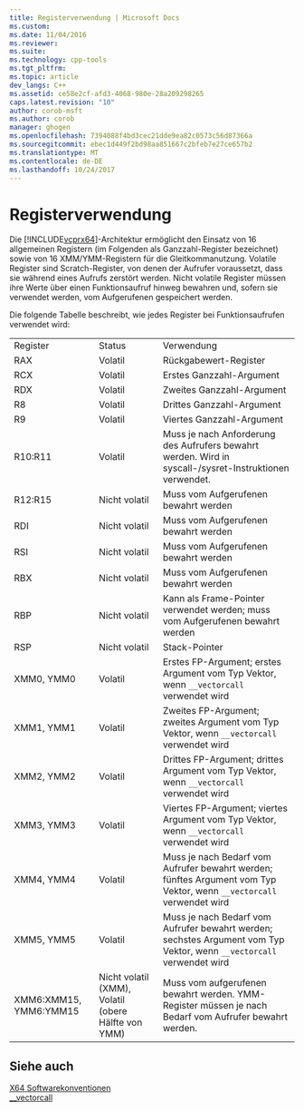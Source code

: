 ```yaml
---
title: Registerverwendung | Microsoft Docs
ms.custom: 
ms.date: 11/04/2016
ms.reviewer: 
ms.suite: 
ms.technology: cpp-tools
ms.tgt_pltfrm: 
ms.topic: article
dev_langs: C++
ms.assetid: ce58e2cf-afd3-4068-980e-28a209298265
caps.latest.revision: "10"
author: corob-msft
ms.author: corob
manager: ghogen
ms.openlocfilehash: 7394088f4bd3cec21dde9ea82c0573c56d87366a
ms.sourcegitcommit: ebec1d449f2bd98aa851667c2bfeb7e27ce657b2
ms.translationtype: MT
ms.contentlocale: de-DE
ms.lasthandoff: 10/24/2017
---
```

# <a name="register-usage"></a>Registerverwendung
Die [!INCLUDE[vcprx64](../assembler/inline/includes/vcprx64_md.md)]-Architektur ermöglicht den Einsatz von 16 allgemeinen Registern (im Folgenden als Ganzzahl-Register bezeichnet) sowie von 16 XMM/YMM-Registern für die Gleitkommanutzung. Volatile Register sind Scratch-Register, von denen der Aufrufer voraussetzt, dass sie während eines Aufrufs zerstört werden. Nicht volatile Register müssen ihre Werte über einen Funktionsaufruf hinweg bewahren und, sofern sie verwendet werden, vom Aufgerufenen gespeichert werden.  
  
 Die folgende Tabelle beschreibt, wie jedes Register bei Funktionsaufrufen verwendet wird:  
  
||||  
|-|-|-|  
|Register|Status|Verwendung|  
|RAX|Volatil|Rückgabewert-Register|  
|RCX|Volatil|Erstes Ganzzahl-Argument|  
|RDX|Volatil|Zweites Ganzzahl-Argument|  
|R8|Volatil|Drittes Ganzzahl-Argument|  
|R9|Volatil|Viertes Ganzzahl-Argument|  
|R10:R11|Volatil|Muss je nach Anforderung des Aufrufers bewahrt werden. Wird in syscall-/sysret-Instruktionen verwendet.|  
|R12:R15|Nicht volatil|Muss vom Aufgerufenen bewahrt werden|  
|RDI|Nicht volatil|Muss vom Aufgerufenen bewahrt werden|  
|RSI|Nicht volatil|Muss vom Aufgerufenen bewahrt werden|  
|RBX|Nicht volatil|Muss vom Aufgerufenen bewahrt werden|  
|RBP|Nicht volatil|Kann als Frame-Pointer verwendet werden; muss vom Aufgerufenen bewahrt werden|  
|RSP|Nicht volatil|Stack-Pointer|  
|XMM0, YMM0|Volatil|Erstes FP-Argument; erstes Argument vom Typ Vektor, wenn `__vectorcall` verwendet wird|  
|XMM1, YMM1|Volatil|Zweites FP-Argument; zweites Argument vom Typ Vektor, wenn `__vectorcall` verwendet wird|  
|XMM2, YMM2|Volatil|Drittes FP-Argument; drittes Argument vom Typ Vektor, wenn `__vectorcall` verwendet wird|  
|XMM3, YMM3|Volatil|Viertes FP-Argument; viertes Argument vom Typ Vektor, wenn `__vectorcall` verwendet wird|  
|XMM4, YMM4|Volatil|Muss je nach Bedarf vom Aufrufer bewahrt werden; fünftes Argument vom Typ Vektor, wenn `__vectorcall` verwendet wird|  
|XMM5, YMM5|Volatil|Muss je nach Bedarf vom Aufrufer bewahrt werden; sechstes Argument vom Typ Vektor, wenn `__vectorcall` verwendet wird|  
|XMM6:XMM15, YMM6:YMM15|Nicht volatil (XMM), Volatil (obere Hälfte von YMM)|Muss vom aufgerufenen bewahrt werden. YMM-Register müssen je nach Bedarf vom Aufrufer bewahrt werden.|  
  
## <a name="see-also"></a>Siehe auch  
 [X64 Softwarekonventionen](../build/x64-software-conventions.md)   
 [__vectorcall](../cpp/vectorcall.md)
